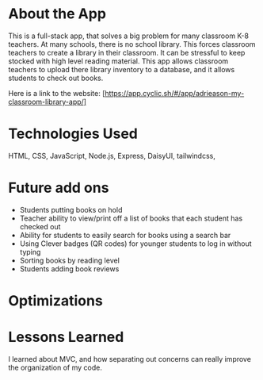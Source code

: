 # About the App

This is a full-stack app, that solves a big problem for many classroom K-8 teachers. At many schools, there is no school library. This forces classroom teachers to create a library in their classroom. It can be stressful to keep stocked with high level reading material. This app allows classroom teachers to upload there library inventory to a database, and it allows students to check out books. 

Here is a link to the website: [https://app.cyclic.sh/#/app/adrieason-my-classroom-library-app/] 

# Technologies Used 

HTML, CSS, JavaScript, Node.js, Express, DaisyUI, tailwindcss, 

# Future add ons
- Students putting books on hold 
- Teacher ability to view/print off a list of books that each student has checked out 
- Ability for students to easily search for books using a search bar 
- Using Clever badges (QR codes) for younger students to log in without typing
- Sorting books by reading level 
- Students adding book reviews 

# Optimizations


# Lessons Learned
I learned about MVC, and how separating out concerns can really improve the organization of my code. 

